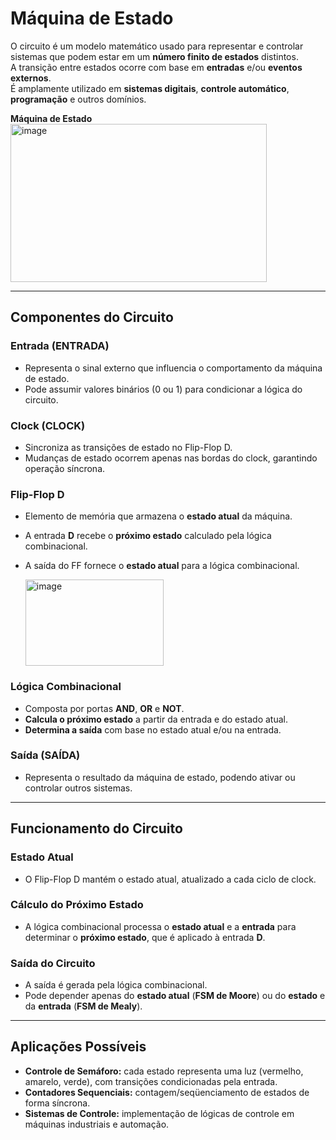 # Máquina de Estado

O circuito é um modelo matemático usado para representar e controlar sistemas que podem estar em um **número finito de estados** distintos.  
A transição entre estados ocorre com base em **entradas** e/ou **eventos externos**.  
É amplamente utilizado em **sistemas digitais**, **controle automático**, **programação** e outros domínios.

**Máquina de Estado**  
<img width="410" height="253" alt="image" src="https://github.com/user-attachments/assets/43ae77c5-5186-4a00-a811-4cb2bffade45" />


---

## Componentes do Circuito

### Entrada (ENTRADA)
- Representa o sinal externo que influencia o comportamento da máquina de estado.
- Pode assumir valores binários (0 ou 1) para condicionar a lógica do circuito.

### Clock (CLOCK)
- Sincroniza as transições de estado no Flip-Flop D.
- Mudanças de estado ocorrem apenas nas bordas do clock, garantindo operação síncrona.

### Flip-Flop D
- Elemento de memória que armazena o **estado atual** da máquina.
- A entrada **D** recebe o **próximo estado** calculado pela lógica combinacional.
- A saída do FF fornece o **estado atual** para a lógica combinacional.

  <img width="221" height="138" alt="image" src="https://github.com/user-attachments/assets/be6bb5a4-845d-4695-826c-a148196a1ac1" />


### Lógica Combinacional
- Composta por portas **AND**, **OR** e **NOT**.
- **Calcula o próximo estado** a partir da entrada e do estado atual.
- **Determina a saída** com base no estado atual e/ou na entrada.

### Saída (SAÍDA)
- Representa o resultado da máquina de estado, podendo ativar ou controlar outros sistemas.

---

## Funcionamento do Circuito

### Estado Atual
- O Flip-Flop D mantém o estado atual, atualizado a cada ciclo de clock.

### Cálculo do Próximo Estado
- A lógica combinacional processa o **estado atual** e a **entrada** para determinar o **próximo estado**, que é aplicado à entrada **D**.

### Saída do Circuito
- A saída é gerada pela lógica combinacional.
- Pode depender apenas do **estado atual** (**FSM de Moore**) ou do **estado** e da **entrada** (**FSM de Mealy**).

---

## Aplicações Possíveis
- **Controle de Semáforo:** cada estado representa uma luz (vermelho, amarelo, verde), com transições condicionadas pela entrada.
- **Contadores Sequenciais:** contagem/seqüenciamento de estados de forma síncrona.
- **Sistemas de Controle:** implementação de lógicas de controle em máquinas industriais e automação.


